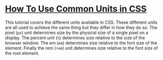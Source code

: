# [How To Use Common Units in CSS](https://www.digitalocean.com/community/tutorials/how-to-use-common-units-in-css#using-the-pixel-unit-px)

This tutorial covers the different units available in CSS. These different units are all used to achieve the same thing but they differ in how they do so. The pixel (`px`) unit determines size by the physical size of a single pixel on a display. The percent unit (`%`) determines size relative to the size of the browser window. The em (`em`) determines size relative to the font size of the element. Finally the rem (`rem`) unit determines size relative to the font size of the root element.   